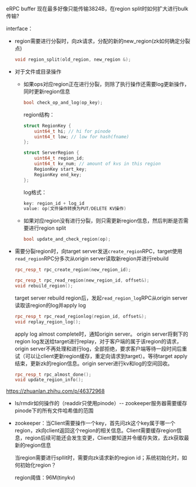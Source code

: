 eRPC buffer 现在最多好像只能传输3824B，在region split时如何扩大进行bulk传输?

interface：

- region需要进行分裂时，向zk请求，分配的新的new_region(zk如何确定分裂点)

  ```c++
  void region_split(old_region, new_region &);
  ```

- 对于文件或目录操作

  - 如果ops对应region正在进行分裂，则除了执行操作还需要log更新操作，同时更新region信息

    ```c++
    bool check_op_and_log(op_key);
    ```

    region结构：

    ```c++
    struct RegionKey {
        uint64_t hi; // hi for pinode
        uint64_t low; // low for hash(fname)
    };
    
    struct ServerRegion {
        uint64_t region_id; 
        uint64_t kv_num; // amount of kvs in this region
        RegionKey start_key;
        RegionKey end_key;
    };
    ```

    log格式：

    ```c++
    key: region_id + log_id
    value: op(文件操作转换为PUT/DELETE KV操作)
    ```

  - 如果对应region没有进行分裂，则只需更新region信息，然后判断是否需要进行region split

    ```c++
    bool update_and_check_region(op);
    ```

- 需要分裂region时，向target server发送`create_region`RPC，target使用`read_region`RPC分多次从origin server读取新region并进行rebuild

  ```c++
  rpc_resp_t rpc_create_region(new_region_id);
  ```

  ```c++
  rpc_resp_t rpc_read_region(new_region_id, offset&);
  void rebuild_region();
  ```

  target server rebuild region后，发起`read_region_log`RPC从origin server读取该region的log并apply log

  ```c++
  rpc_resp_t rpc_read_regionlog(region_id, offset&);
  void replay_region_log();
  ```

  apply log almost complete时，通知origin server。 origin server将剩下的region log发送给target进行replay，对于客户端的属于该region的请求，origin server不再处理和进行log，全部拒绝，要求客户端等待一段时间后重试（可以让client更新region缓存，重定向请求到target）。等待target apply结束，更新zk的region信息。origin server进行kv和log的空间回收。

  ```c++
  rpc_resp_t rpc_almost_done();
  void update_region_info();
  ```

  

https://zhuanlan.zhihu.com/p/46372968

- ls/rmdir如何操作的（readdir只使用pinode）-- zookeeper服务器需要缓存pinode下的所有文件哈希值的范围

- zookeeper：当Client需要操作一个key，首先问zk这个key属于哪一个region，zk向client返回这个region的相关信息。Client需要缓存region信息，region后续可能还会发生变更，Client要知道并令缓存失效，去zk获取最新的region信息

  当region需要进行spllit时，需要向zk请求新的region id；系统初始化时，如何初始化region？

  region阈值：96M(tinykv)

